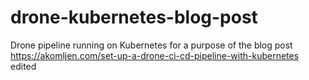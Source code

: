 # drone-kubernetes-blog-post
Drone pipeline running on Kubernetes for a purpose of the blog post https://akomljen.com/set-up-a-drone-ci-cd-pipeline-with-kubernetes
edited

